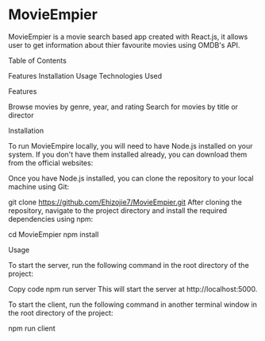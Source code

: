 # MovieEmpier
MovieEmpier is a movie search based app created with React.js, it allows user to get information about thier favourite movies using OMDB's API.

Table of Contents

Features
Installation
Usage
Technologies Used



Features

Browse movies by genre, year, and rating
Search for movies by title or director




Installation

To run MovieEmpire locally, you will need to have Node.js installed on your system. If you don't have them installed already, you can download them from the official websites:


Once you have Node.js installed, you can clone the repository to your local machine using Git:


git clone https://github.com/Ehizojie7/MovieEmpier.git
After cloning the repository, navigate to the project directory and install the required dependencies using npm:


cd MovieEmpier
npm install

Usage

To start the server, run the following command in the root directory of the project:

Copy code
npm run server
This will start the server at http://localhost:5000.

To start the client, run the following command in another terminal window in the root directory of the project:


npm run client
